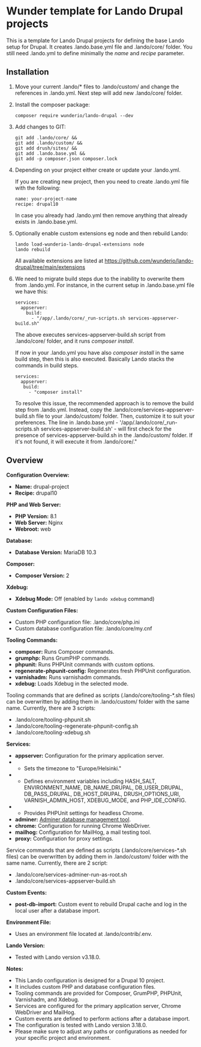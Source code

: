 # Wunder template for Lando Drupal projects

This is a template for Lando Drupal projects for defining the base Lando setup for Drupal.
It creates .lando.base.yml file and .lando/core/ folder. You still need .lando.yml to define
minimally the *name* and *recipe* parameter.

## Installation

1. Move your current .lando/* files to .lando/custom/ and change the references in .lando.yml. Next step will add new .lando/core/ folder.

2. Install the composer package:

   ```
   composer require wunderio/lando-drupal --dev
   ```

3. Add changes to GIT:
   ```
   git add .lando/core/ &&
   git add .lando/custom/ &&
   git add drush/sites/ &&
   git add .lando.base.yml &&
   git add -p composer.json composer.lock
   ```

4. Depending on your project either create or update your .lando.yml.

   If you are creating new project, then you need to create .lando.yml file with the following:
   ```
   name: your-project-name
   recipe: drupal10
   ```

   In case you already had .lando.yml then remove anything that already exists in
   .lando.base.yml.

5. Optionally enable custom extensions eg node and then rebuild Lando:
   ```
   lando load-wunderio-lando-drupal-extensions node
   lando rebuild
   ```

   All available extensions are listed at https://github.com/wunderio/lando-drupal/tree/main/extensions

6. We need to migrate build steps due to the inability to overwrite them from .lando.yml. For instance, in
   the current setup in .lando.base.yml file we have this:

   ```
   services:
     appserver:
       build:
         - "/app/.lando/core/_run-scripts.sh services-appserver-build.sh"
   ```

   The above executes services-appserver-build.sh script from .lando/core/ folder, and it runs *composer install*.

   If now in your .lando.yml you have also *composer install* in the same build step, then this is also executed.
   Basically Lando stacks the commands in build steps.

   ```
   services:
     appserver:
      build:
        - "composer install"
   ```

   To resolve this issue, the recommended approach is to remove the build step from .lando.yml. Instead, copy the
   .lando/core/services-appserver-build.sh file to your .lando/custom/ folder.
   Then, customize it to suit your preferences. The line in .lando.base.yml -
   '/app/.lando/core/_run-scripts.sh services-appserver-build.sh' - will first check for the presence of
   services-appserver-build.sh in the .lando/custom/ folder. If it's not found, it will execute it from .lando/core/."

## Overview

**Configuration Overview:**

- **Name:** drupal-project
- **Recipe:** drupal10

**PHP and Web Server:**

- **PHP Version:** 8.1
- **Web Server:** Nginx
- **Webroot:** web

**Database:**

- **Database Version:** MariaDB 10.3

**Composer:**

- **Composer Version:** 2

**Xdebug:**

- **Xdebug Mode:** Off (enabled by `lando xdebug` command)

**Custom Configuration Files:**

- Custom PHP configuration file: .lando/core/php.ini
- Custom database configuration file: .lando/core/my.cnf

**Tooling Commands:**

- **composer:** Runs Composer commands.
- **grumphp:** Runs GrumPHP commands.
- **phpunit:** Runs PHPUnit commands with custom options.
- **regenerate-phpunit-config:** Regenerates fresh PHPUnit configuration.
- **varnishadm:** Runs varnishadm commands.
- **xdebug:** Loads Xdebug in the selected mode.

Tooling commands that are defined as scripts (.lando/core/tooling-*.sh files) can be overwritten
by adding them in .lando/custom/ folder with the same name.
Currently, there are 3 scripts:

 - .lando/core/tooling-phpunit.sh
 - .lando/core/tooling-regenerate-phpunit-config.sh
 - .lando/core/tooling-xdebug.sh

**Services:**

- **appserver:** Configuration for the primary application server.
- - Sets the timezone to "Europe/Helsinki."
- - Defines environment variables including HASH_SALT, ENVIRONMENT_NAME, DB_NAME_DRUPAL, DB_USER_DRUPAL, DB_PASS_DRUPAL, DB_HOST_DRUPAL, DRUSH_OPTIONS_URI, VARNISH_ADMIN_HOST, XDEBUG_MODE, and PHP_IDE_CONFIG.
- - Provides PHPUnit settings for headless Chrome.
- **adminer:** [Adminer database management tool](https://github.com/dehy/docker-adminer).
- **chrome:** Configuration for running Chrome WebDriver.
- **mailhog:** Configuration for MailHog, a mail testing tool.
- **proxy:** Configuration for proxy settings.

Service commands that are defined as scripts (.lando/core/services-*.sh files) can be overwritten
by adding them in .lando/custom/ folder with the same name.
Currently, there are 2 script:

- .lando/core/services-adminer-run-as-root.sh
- .lando/core/services-appserver-build.sh

**Custom Events:**

- **post-db-import:** Custom event to rebuild Drupal cache and log in the local user after a database import.

**Environment File:**

- Uses an environment file located at .lando/contrib/.env.

**Lando Version:**

- Tested with Lando version v3.18.0.

**Notes:**

- This Lando configuration is designed for a Drupal 10 project.
- It includes custom PHP and database configuration files.
- Tooling commands are provided for Composer, GrumPHP, PHPUnit, Varnishadm, and Xdebug.
- Services are configured for the primary application server, Chrome WebDriver and MailHog.
- Custom events are defined to perform actions after a database import.
- The configuration is tested with Lando version 3.18.0.
- Please make sure to adjust any paths or configurations as needed for your specific project and environment.
